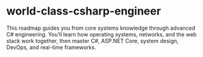 # world-class-csharp-engineer
This roadmap guides you from core systems knowledge through advanced C# engineering. You’ll learn how operating systems, networks, and the web stack work together, then master C#, ASP.NET Core, system design, DevOps, and real-time frameworks.
